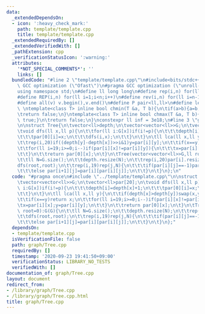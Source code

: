 ```yaml
---
data:
  _extendedDependsOn:
  - icon: ':heavy_check_mark:'
    path: template/template.cpp
    title: template/template.cpp
  _extendedRequiredBy: []
  _extendedVerifiedWith: []
  _pathExtension: cpp
  _verificationStatusIcon: ':warning:'
  attributes:
    '*NOT_SPECIAL_COMMENTS*': ''
    links: []
  bundledCode: "#line 2 \"template/template.cpp\"\n#include<bits/stdc++.h>\n#pragma\
    \ GCC optimization (\"Ofast\")\n#pragma GCC optimization (\"unroll-loops\")\n\
    using namespace std;\n#define ll long long\n#define rep(i,n) for(ll i=0;i<n;i++)\n\
    #define REP(i,n) for(ll i=1;i<n;i++)\n#define rev(i,n) for(ll i=n-1;i>=0;i--)\n\
    #define all(v) v.begin(),v.end()\n#define P pair<ll,ll>\n#define len(s) (ll)s.size()\n\
    \ \ntemplate<class T> inline bool chmin(T &a, T b){\n\tif(a>b){a=b;return true;}\n\
    \treturn false;\n}\ntemplate<class T> inline bool chmax(T &a, T b){\n\tif(a<b){a=b;return\
    \ true;}\n\treturn false;\n}\nconstexpr ll inf = 3e18;\n#line 3 \"graph/Tree.cpp\"\
    \n\nstruct Tree{\n\tvector<ll>depth;\n\tvector<vector<ll>>G;\n\tvector<ll>par[20];\n\
    \tvoid dfs(ll x,ll p){\n\t\tfor(ll i:G[x])if(i!=p){\n\t\t\tdepth[i]=depth[x]+1;\n\
    \t\t\tpar[0][i]=x;\n\t\t\tdfs(i,x);\n\t\t}\n\t}\n\tll lca(ll x,ll y){\n\t\tif(depth[x]>depth[y])swap(x,y);\n\
    \t\trep(i,20)if((depth[y]-depth[x])>>i&1)y=par[i][y];\n\t\tif(x==y)return x;\n\
    \t\tfor(ll i=19;i>=0;i--)if(par[i][x]!=par[i][y]){\n\t\t\tx=par[i][x];y=par[i][y];\n\
    \t\t}\n\t\treturn par[0][x];\n\t}\n\tTree(vector<vector<ll>>G,ll root=0):G(G){\n\
    \t\tll N=G.size();\n\t\tdepth.resize(N);\n\t\trep(i,20)par[i].resize(N);\n\t\t\
    dfs(root,root);\n\t\trep(i,19)rep(j,N){\n\t\t\tif(par[i][j]==-1)par[i+1][j]=-1;\n\
    \t\t\telse par[i+1][j]=par[i][par[i][j]];\n\t\t}\n\t}\n};\n"
  code: "#pragma once\n#include \"../template/template.cpp\"\n\nstruct Tree{\n\tvector<ll>depth;\n\
    \tvector<vector<ll>>G;\n\tvector<ll>par[20];\n\tvoid dfs(ll x,ll p){\n\t\tfor(ll\
    \ i:G[x])if(i!=p){\n\t\t\tdepth[i]=depth[x]+1;\n\t\t\tpar[0][i]=x;\n\t\t\tdfs(i,x);\n\
    \t\t}\n\t}\n\tll lca(ll x,ll y){\n\t\tif(depth[x]>depth[y])swap(x,y);\n\t\trep(i,20)if((depth[y]-depth[x])>>i&1)y=par[i][y];\n\
    \t\tif(x==y)return x;\n\t\tfor(ll i=19;i>=0;i--)if(par[i][x]!=par[i][y]){\n\t\t\
    \tx=par[i][x];y=par[i][y];\n\t\t}\n\t\treturn par[0][x];\n\t}\n\tTree(vector<vector<ll>>G,ll\
    \ root=0):G(G){\n\t\tll N=G.size();\n\t\tdepth.resize(N);\n\t\trep(i,20)par[i].resize(N);\n\
    \t\tdfs(root,root);\n\t\trep(i,19)rep(j,N){\n\t\t\tif(par[i][j]==-1)par[i+1][j]=-1;\n\
    \t\t\telse par[i+1][j]=par[i][par[i][j]];\n\t\t}\n\t}\n};"
  dependsOn:
  - template/template.cpp
  isVerificationFile: false
  path: graph/Tree.cpp
  requiredBy: []
  timestamp: '2020-09-23 19:41:50+09:00'
  verificationStatus: LIBRARY_NO_TESTS
  verifiedWith: []
documentation_of: graph/Tree.cpp
layout: document
redirect_from:
- /library/graph/Tree.cpp
- /library/graph/Tree.cpp.html
title: graph/Tree.cpp
---
```

